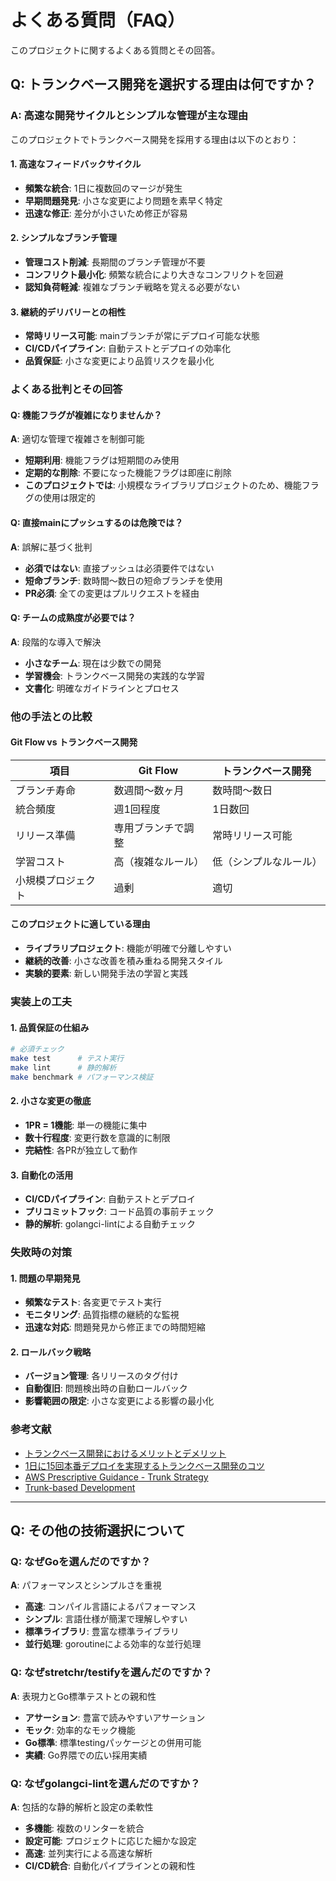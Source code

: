 # よくある質問（FAQ）

このプロジェクトに関するよくある質問とその回答。

## Q: トランクベース開発を選択する理由は何ですか？

### A: 高速な開発サイクルとシンプルな管理が主な理由

このプロジェクトでトランクベース開発を採用する理由は以下のとおり：

#### 1. 高速なフィードバックサイクル

- **頻繁な統合**: 1日に複数回のマージが発生
- **早期問題発見**: 小さな変更により問題を素早く特定
- **迅速な修正**: 差分が小さいため修正が容易

#### 2. シンプルなブランチ管理

- **管理コスト削減**: 長期間のブランチ管理が不要
- **コンフリクト最小化**: 頻繁な統合により大きなコンフリクトを回避
- **認知負荷軽減**: 複雑なブランチ戦略を覚える必要がない

#### 3. 継続的デリバリーとの相性

- **常時リリース可能**: mainブランチが常にデプロイ可能な状態
- **CI/CDパイプライン**: 自動テストとデプロイの効率化
- **品質保証**: 小さな変更により品質リスクを最小化

### よくある批判とその回答

#### Q: 機能フラグが複雑になりませんか？

**A**: 適切な管理で複雑さを制御可能

- **短期利用**: 機能フラグは短期間のみ使用
- **定期的な削除**: 不要になった機能フラグは即座に削除
- **このプロジェクトでは**: 小規模なライブラリプロジェクトのため、機能フラグの使用は限定的

#### Q: 直接mainにプッシュするのは危険では？

**A**: 誤解に基づく批判

- **必須ではない**: 直接プッシュは必須要件ではない
- **短命ブランチ**: 数時間〜数日の短命ブランチを使用
- **PR必須**: 全ての変更はプルリクエストを経由

#### Q: チームの成熟度が必要では？

**A**: 段階的な導入で解決

- **小さなチーム**: 現在は少数での開発
- **学習機会**: トランクベース開発の実践的な学習
- **文書化**: 明確なガイドラインとプロセス

### 他の手法との比較

#### Git Flow vs トランクベース開発

| 項目 | Git Flow | トランクベース開発 |
|------|----------|------------------|
| ブランチ寿命 | 数週間〜数ヶ月 | 数時間〜数日 |
| 統合頻度 | 週1回程度 | 1日数回 |
| リリース準備 | 専用ブランチで調整 | 常時リリース可能 |
| 学習コスト | 高（複雑なルール） | 低（シンプルなルール） |
| 小規模プロジェクト | 過剰 | 適切 |

#### このプロジェクトに適している理由

- **ライブラリプロジェクト**: 機能が明確で分離しやすい
- **継続的改善**: 小さな改善を積み重ねる開発スタイル
- **実験的要素**: 新しい開発手法の学習と実践

### 実装上の工夫

#### 1. 品質保証の仕組み

```bash
# 必須チェック
make test      # テスト実行
make lint      # 静的解析
make benchmark # パフォーマンス検証
```

#### 2. 小さな変更の徹底

- **1PR = 1機能**: 単一の機能に集中
- **数十行程度**: 変更行数を意識的に制限
- **完結性**: 各PRが独立して動作

#### 3. 自動化の活用

- **CI/CDパイプライン**: 自動テストとデプロイ
- **プリコミットフック**: コード品質の事前チェック
- **静的解析**: golangci-lintによる自動チェック

### 失敗時の対策

#### 1. 問題の早期発見

- **頻繁なテスト**: 各変更でテスト実行
- **モニタリング**: 品質指標の継続的な監視
- **迅速な対応**: 問題発見から修正までの時間短縮

#### 2. ロールバック戦略

- **バージョン管理**: 各リリースのタグ付け
- **自動復旧**: 問題検出時の自動ロールバック
- **影響範囲の限定**: 小さな変更による影響の最小化

### 参考文献

- [トランクベース開発におけるメリットとデメリット](https://zenn.dev/sun_asterisk/articles/trunk-based-development-pros-and-cons)
- [1日に15回本番デプロイを実現するトランクベース開発のコツ](https://developers.cyberagent.co.jp/blog/archives/31837/)
- [AWS Prescriptive Guidance - Trunk Strategy](https://docs.aws.amazon.com/prescriptive-guidance/latest/choosing-git-branch-approach/advantages-and-disadvantages-of-the-trunk-strategy.html)
- [Trunk-based Development](https://trunkbaseddevelopment.com/)

---

## Q: その他の技術選択について

### Q: なぜGoを選んだのですか？

**A**: パフォーマンスとシンプルさを重視

- **高速**: コンパイル言語によるパフォーマンス
- **シンプル**: 言語仕様が簡潔で理解しやすい
- **標準ライブラリ**: 豊富な標準ライブラリ
- **並行処理**: goroutineによる効率的な並行処理

### Q: なぜstretchr/testifyを選んだのですか？

**A**: 表現力とGo標準テストとの親和性

- **アサーション**: 豊富で読みやすいアサーション
- **モック**: 効率的なモック機能
- **Go標準**: 標準testingパッケージとの併用可能
- **実績**: Go界隈での広い採用実績

### Q: なぜgolangci-lintを選んだのですか？

**A**: 包括的な静的解析と設定の柔軟性

- **多機能**: 複数のリンターを統合
- **設定可能**: プロジェクトに応じた細かな設定
- **高速**: 並列実行による高速な解析
- **CI/CD統合**: 自動化パイプラインとの親和性